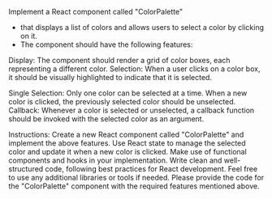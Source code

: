 Implement a React component called "ColorPalette" 
- that displays a list of colors and allows users to select a color by clicking on it.
- The component should have the following features: 

Display: The component should render a grid of color boxes, each representing a different color.
 Selection: When a user clicks on a color box, it should be visually highlighted to indicate that it is selected. 
 
 Single Selection: Only one color can be selected at a time. When a new color is clicked, the previously selected color should be unselected. 
Callback: Whenever a color is selected or unselected, a callback function should be invoked with the selected color as an argument.

 Instructions: Create a new React component called "ColorPalette" and implement the above features. Use React state to manage the selected color and update it when a new color is clicked. Make use of functional components and hooks in your implementation. Write clean and well-structured code, following best practices for React development. Feel free to use any additional libraries or tools if needed. Please provide the code for the "ColorPalette" component with the required features mentioned above.